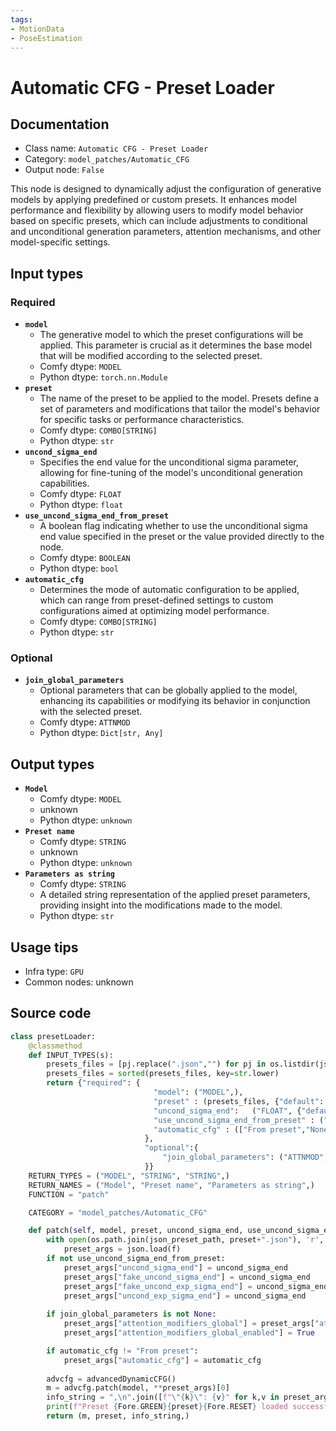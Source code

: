 ```yaml
---
tags:
- MotionData
- PoseEstimation
---
```


# Automatic CFG - Preset Loader
## Documentation
- Class name: `Automatic CFG - Preset Loader`
- Category: `model_patches/Automatic_CFG`
- Output node: `False`

This node is designed to dynamically adjust the configuration of generative models by applying predefined or custom presets. It enhances model performance and flexibility by allowing users to modify model behavior based on specific presets, which can include adjustments to conditional and unconditional generation parameters, attention mechanisms, and other model-specific settings.
## Input types
### Required
- **`model`**
    - The generative model to which the preset configurations will be applied. This parameter is crucial as it determines the base model that will be modified according to the selected preset.
    - Comfy dtype: `MODEL`
    - Python dtype: `torch.nn.Module`
- **`preset`**
    - The name of the preset to be applied to the model. Presets define a set of parameters and modifications that tailor the model's behavior for specific tasks or performance characteristics.
    - Comfy dtype: `COMBO[STRING]`
    - Python dtype: `str`
- **`uncond_sigma_end`**
    - Specifies the end value for the unconditional sigma parameter, allowing for fine-tuning of the model's unconditional generation capabilities.
    - Comfy dtype: `FLOAT`
    - Python dtype: `float`
- **`use_uncond_sigma_end_from_preset`**
    - A boolean flag indicating whether to use the unconditional sigma end value specified in the preset or the value provided directly to the node.
    - Comfy dtype: `BOOLEAN`
    - Python dtype: `bool`
- **`automatic_cfg`**
    - Determines the mode of automatic configuration to be applied, which can range from preset-defined settings to custom configurations aimed at optimizing model performance.
    - Comfy dtype: `COMBO[STRING]`
    - Python dtype: `str`
### Optional
- **`join_global_parameters`**
    - Optional parameters that can be globally applied to the model, enhancing its capabilities or modifying its behavior in conjunction with the selected preset.
    - Comfy dtype: `ATTNMOD`
    - Python dtype: `Dict[str, Any]`
## Output types
- **`Model`**
    - Comfy dtype: `MODEL`
    - unknown
    - Python dtype: `unknown`
- **`Preset name`**
    - Comfy dtype: `STRING`
    - unknown
    - Python dtype: `unknown`
- **`Parameters as string`**
    - Comfy dtype: `STRING`
    - A detailed string representation of the applied preset parameters, providing insight into the modifications made to the model.
    - Python dtype: `str`
## Usage tips
- Infra type: `GPU`
- Common nodes: unknown


## Source code
```python
class presetLoader:
    @classmethod
    def INPUT_TYPES(s):
        presets_files = [pj.replace(".json","") for pj in os.listdir(json_preset_path) if ".json" in pj and pj not in ["Experimental_temperature.json","do_not_delete.json"]]
        presets_files = sorted(presets_files, key=str.lower)
        return {"required": {
                                "model": ("MODEL",),
                                "preset" : (presets_files, {"default": "Excellent_attention"}),
                                "uncond_sigma_end":   ("FLOAT", {"default": 0.0, "min": 0.0, "max": 10000.0, "step": 0.1, "round": 0.01}),
                                "use_uncond_sigma_end_from_preset" : ("BOOLEAN", {"default": True}),
                                "automatic_cfg" : (["From preset","None", "soft", "hard", "hard_squared", "range"],),
                              },
                              "optional":{
                                  "join_global_parameters": ("ATTNMOD", {"forceInput": True}),
                              }}
    RETURN_TYPES = ("MODEL", "STRING", "STRING",)
    RETURN_NAMES = ("Model", "Preset name", "Parameters as string",)
    FUNCTION = "patch"

    CATEGORY = "model_patches/Automatic_CFG"

    def patch(self, model, preset, uncond_sigma_end, use_uncond_sigma_end_from_preset, automatic_cfg, join_global_parameters=None):
        with open(os.path.join(json_preset_path, preset+".json"), 'r', encoding='utf-8') as f:
            preset_args = json.load(f)
        if not use_uncond_sigma_end_from_preset:
            preset_args["uncond_sigma_end"] = uncond_sigma_end
            preset_args["fake_uncond_sigma_end"] = uncond_sigma_end
            preset_args["fake_uncond_exp_sigma_end"] = uncond_sigma_end
            preset_args["uncond_exp_sigma_end"] = uncond_sigma_end            
        
        if join_global_parameters is not None:
            preset_args["attention_modifiers_global"] = preset_args["attention_modifiers_global"] + join_global_parameters
            preset_args["attention_modifiers_global_enabled"] = True

        if automatic_cfg != "From preset":
            preset_args["automatic_cfg"] = automatic_cfg
        
        advcfg = advancedDynamicCFG()
        m = advcfg.patch(model, **preset_args)[0]
        info_string = ",\n".join([f"\"{k}\": {v}" for k,v in preset_args.items() if v != ""])
        print(f"Preset {Fore.GREEN}{preset}{Fore.RESET} loaded successfully!")
        return (m, preset, info_string,)

```
